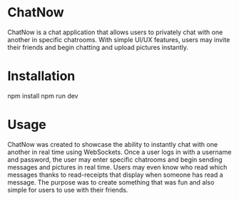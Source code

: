 # ChatNow
ChatNow is a chat application that allows users to privately chat with one another in specific chatrooms. With simple UI/UX features, users may invite their friends and begin chatting and upload pictures instantly.

# Installation
npm install
npm run dev

# Usage
ChatNow was created to showcase the ability to instantly chat with one another in real time using WebSockets. Once a user logs in with a username and password, the user may enter specific chatrooms and begin sending messages and pictures in real time. Users may even know who read which messages thanks to read-receipts that display when someone has read a message. The purpose was to create something that was fun and also simple for users to use with their friends.
